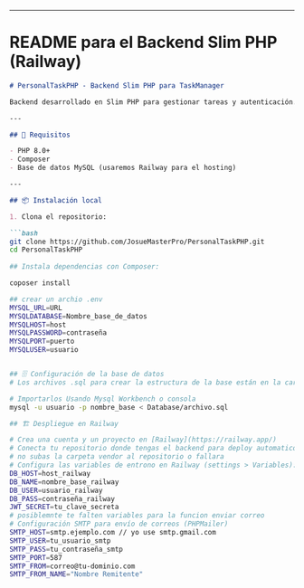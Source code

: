 
---

# README para el **Backend Slim PHP (Railway)**

```markdown
# PersonalTaskPHP - Backend Slim PHP para TaskManager

Backend desarrollado en Slim PHP para gestionar tareas y autenticación.

---

## 🚀 Requisitos

- PHP 8.0+  
- Composer  
- Base de datos MySQL (usaremos Railway para el hosting)

---

## 📦 Instalación local

1. Clona el repositorio:

```bash
git clone https://github.com/JosueMasterPro/PersonalTaskPHP.git
cd PersonalTaskPHP
 
## Instala dependencias con Composer:

coposer install

## crear un archio .env
MYSQL_URL=URL
MYSQLDATABASE=Nombre_base_de_datos
MYSQLHOST=host
MYSQLPASSWORD=contraseña
MYSQLPORT=puerto
MYSQLUSER=usuario


## 🗄️ Configuración de la base de datos
# Los archivos .sql para crear la estructura de la base están en la carpeta Database/

# Importarlos Usando Mysql Workbench o consola
mysql -u usuario -p nombre_base < Database/archivo.sql

## 🏗️ Despliegue en Railway

# Crea una cuenta y un proyecto en [Railway](https://railway.app/)
# Conecta tu repositorio donde tengas el backend para deploy automatico
# no subas la carpeta vendor al repositorio o fallara
# Configura las variables de entrono en Railway (settings > Variables):
DB_HOST=host_railway
DB_NAME=nombre_base_railway
DB_USER=usuario_railway
DB_PASS=contraseña_railway
JWT_SECRET=tu_clave_secreta
# posiblemnte te falten variables para la funcion enviar correo
# Configuración SMTP para envío de correos (PHPMailer)
SMTP_HOST=smtp.ejemplo.com // yo use smtp.gmail.com
SMTP_USER=tu_usuario_smtp
SMTP_PASS=tu_contraseña_smtp
SMTP_PORT=587
SMTP_FROM=correo@tu-dominio.com
SMTP_FROM_NAME="Nombre Remitente"

